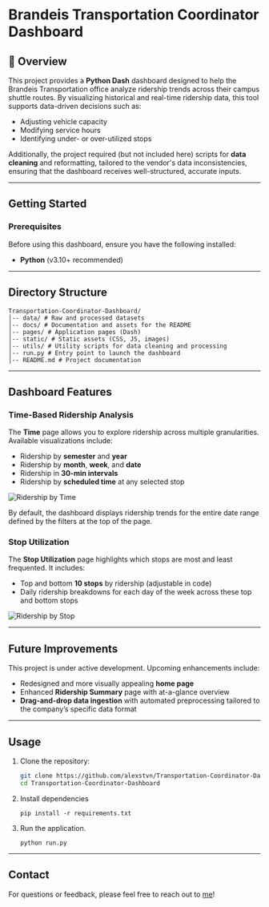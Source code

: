 # Brandeis Transportation Coordinator Dashboard

## 📖 Overview
This project provides a **Python Dash** dashboard designed to help the Brandeis Transportation office analyze ridership trends across their campus shuttle routes. By visualizing historical and real-time ridership data, this tool supports data-driven decisions such as:
- Adjusting vehicle capacity
- Modifying service hours
- Identifying under- or over-utilized stops

Additionally, the project required (but not included here) scripts for **data cleaning** and reformatting, tailored to the vendor's data inconsistencies, ensuring that the dashboard receives well-structured, accurate inputs.

---

## Getting Started

### Prerequisites
Before using this dashboard, ensure you have the following installed:
- **Python** (v3.10+ recommended)

---

## Directory Structure
```
Transportation-Coordinator-Dashboard/
│-- data/ # Raw and processed datasets
│-- docs/ # Documentation and assets for the README
│-- pages/ # Application pages (Dash)
│-- static/ # Static assets (CSS, JS, images)
│-- utils/ # Utility scripts for data cleaning and processing
│-- run.py # Entry point to launch the dashboard
│-- README.md # Project documentation
```
---

## Dashboard Features

### Time-Based Ridership Analysis
The **Time** page allows you to explore ridership across multiple granularities. Available visualizations include:
- Ridership by **semester** and **year**
- Ridership by **month**, **week**, and **date**
- Ridership in **30-min intervals**
- Ridership by **scheduled time** at any selected stop

![Ridership by Time](assets/RidershipSummaryWaltham.gif)

By default, the dashboard displays ridership trends for the entire date range defined by the filters at the top of the page.

### Stop Utilization
The **Stop Utilization** page highlights which stops are most and least frequented. It includes:
- Top and bottom **10 stops** by ridership (adjustable in code)
- Daily ridership breakdowns for each day of the week across these top and bottom stops

![Ridership by Stop](assets/RidershipByStop.gif)

---

## Future Improvements
This project is under active development. Upcoming enhancements include:
- Redesigned and more visually appealing **home page**
- Enhanced **Ridership Summary** page with at-a-glance overview
- **Drag-and-drop data ingestion** with automated preprocessing tailored to the company’s specific data format

---

## Usage
1. Clone the repository:
   ```bash
   git clone https://github.com/alexstvn/Transportation-Coordinator-Dashboard.git
   cd Transportation-Coordinator-Dashboard
   ```
2. Install dependencies
    ```
    pip install -r requirements.txt
    ```
3. Run the application.
    ```
    python run.py
    ```
---

## Contact
For questions or feedback, please feel free to reach out to [me](https://github.com/alexstvn)!

